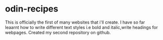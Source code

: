 # odin-recipes
This is officially the first of many websites that i'll create. I have so far leaarnt how to write different text styles i.e bold and italic,write headings for webpages.
Created my second repository on github.
